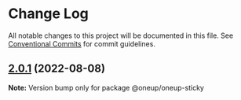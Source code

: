# Change Log

All notable changes to this project will be documented in this file.
See [Conventional Commits](https://conventionalcommits.org) for commit guidelines.

## [2.0.1](https://github.com/leonplata/oneup-ui/compare/@oneup/oneup-sticky@2.0.0...@oneup/oneup-sticky@2.0.1) (2022-08-08)

**Note:** Version bump only for package @oneup/oneup-sticky

